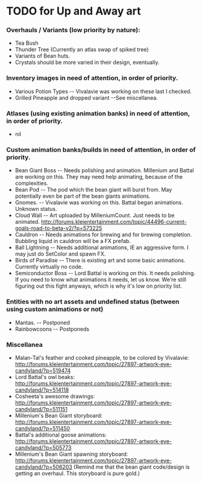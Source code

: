 # TODO for Up and Away art

### Overhauls / Variants (low priority by nature):
+ Tea Bush
+ Thunder Tree (Currently an atlas swap of spiked tree)
+ Variants of Bean huts.
+ Crystals should be more varied in their design, eventually.

### Inventory images in need of attention, in order of priority.
+ Various Potion Types -- Vivalavie was working on these last I checked.
+ Grilled Pineapple and dropped variant --See miscellanea.

### Atlases (using existing animation banks) in need of attention, in order of priority.
+ nil

### Custom animation banks/builds in need of attention, in order of priority.
+ Bean Giant Boss -- Needs polishing and animation. Millenium and Battal are working on this. They may need help animating, because of the complexities. 
+ Bean Pod -- The pod which the bean giant will burst from. May potentially even be part of the bean giants animations.
+ Gnomes. -- Vivalavie was working on this. Battal began animations. Unknown status.
+ Cloud Wall -- Art uploaded by MilleniumCount. Just needs to be animated. http://forums.kleientertainment.com/topic/44496-current-goals-road-to-beta-v2/?p=573225
+ Cauldron -- Needs animations for brewing and for brewing completion. Bubbling liquid in cauldron will be a FX prefab.
+ Ball Lightning -- Needs additional animations, IE an aggressive form. I may just do SetColor and spawn FX.
+ Birds of Paradise -- There is existing art and some basic animations. Currently virtually no code.
+ Semiconductor Boss -- Lord Battal is working on this. It needs polishing. If you need to know what animations it needs, let us know. We're still figuring out this fight anyways, which is why it's low on priority list.

### Entities with no art assets and undefined status (between using custom animations or not)
+ Mantas. -- Postponed
+ Rainbowcoons -- Postponeds

### Miscellanea
+ Malan-Tal's feather and cooked pineapple, to be colored by Vivalavie: http://forums.kleientertainment.com/topic/27897-artwork-eye-candyland/?p=519474
+ Lord Battal's owl beaks: http://forums.kleientertainment.com/topic/27897-artwork-eye-candyland/?p=514118
+ Cosheeta's awesome drawings: http://forums.kleientertainment.com/topic/27897-artwork-eye-candyland/?p=511151
+ Millenium's Bean Giant storyboard: http://forums.kleientertainment.com/topic/27897-artwork-eye-candyland/?p=511450
+ Battal's additional goose animations: http://forums.kleientertainment.com/topic/27897-artwork-eye-candyland/?p=505773
+ Millenium's Bean Giant spawning storyboard: http://forums.kleientertainment.com/topic/27897-artwork-eye-candyland/?p=506203 (Remind me that the bean giant code/design is getting an overhaul. This storyboard is pure gold.)

<!--
vim: ft=markdown nofoldenable
-->

